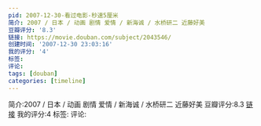 ```yaml
---
pid: 2007-12-30-看过电影-秒速5厘米
简介: 2007 / 日本 / 动画 剧情 爱情 / 新海诚 / 水桥研二 近藤好美
豆瓣评分: '8.3'
链接: https://movie.douban.com/subject/2043546/
创建时间: '2007-12-30 23:03:16'
我的评分: '4'
标签:
评论:
tags: [douban]
categories: [timeline]
---
```

简介:2007 / 日本 / 动画 剧情 爱情 / 新海诚 / 水桥研二 近藤好美
豆瓣评分:8.3
[链接](https://movie.douban.com/subject/2043546/)
我的评分:4
标签:
评论:
